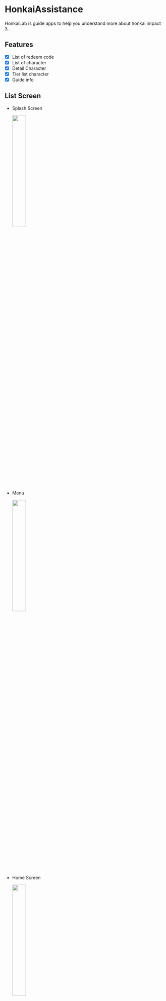 # HonkaiAssistance

HonkaiLab is guide apps to help you understand more about honkai impact 3.

## Features

- [x] List of redeem code
- [x] List of character
- [x] Detail Character
- [x] Tier list character
- [x] Guide info

## List Screen

- Splash Screen

  <img src="https://i.ibb.co/ZVJGWzM/Whats-App-Image-2022-10-26-at-22-53-01.jpg" width="30%">

- Menu

  <img src="https://i.ibb.co/6RRZWxh/Screenshot-2022-10-26-22-49-34-60-ceaa24d747da0413ba1f5a0edd7ef8d9.jpg" width="30%">

- Home Screen

  <img src="https://i.ibb.co/8gsNRQ2/Screenshot-2022-10-26-22-49-24-40-ceaa24d747da0413ba1f5a0edd7ef8d9.jpg" width="30%">

- Tier List Screen

  <img src="https://i.ibb.co/ZSXskk5/Screenshot-2022-10-26-22-49-50-76-ceaa24d747da0413ba1f5a0edd7ef8d9.jpg" width="30%">

- Character Screen

  <img src="https://i.ibb.co/4mftYgw/Whats-App-Image-2022-10-26-at-22-58-54.jpg" width="30%">

- Detail Character Screen

  <img src="https://i.ibb.co/f2vFQdy/Screenshot-2022-10-26-22-50-15-52-ceaa24d747da0413ba1f5a0edd7ef8d9.jpg" width="30%">

- Guide Screen

  <img src="https://i.ibb.co/r6n9d6n/Screenshot-2022-10-26-22-50-29-88-ceaa24d747da0413ba1f5a0edd7ef8d9.jpg" width="30%">

## Dependencies

- provider
- flutter_bloc
- equatable
- url_launcher
- cached_network_image
- google_fonts
- firebase_core
- cloud_firestore
- dartz
- get_it
- lottie
- flutter_svg
- dropdown_button2
- double_back_to_close_app
